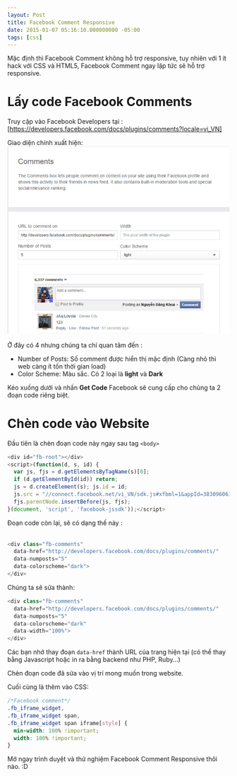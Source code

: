 ```yaml
---
layout: Post
title: Facebook Comment Responsive
date: 2015-01-07 05:16:10.000000000 -05:00
tags: [css]
---
```


Mặc định thì Facebook Comment không hỗ trợ responsive, tuy nhiên với 1 ít hack với CSS và HTML5, Facebook Comment ngay lập tức sẽ hỗ trợ responsive.

# Lấy code Facebook Comments

Truy cập vào Facebook Developers tại : [https://developers.facebook.com/docs/plugins/comments?locale=vi_VN]

Giao diện chính xuất hiện:
![Facebook Comment](/images/2015/01/facebookcomment.jpg)

Ở đây có 4 nhưng chúng ta chỉ quan tâm đến :

* Number of Posts: Số comment được hiển thị mặc định (Càng nhỏ thì web càng ít tốn thời gian load)
* Color Scheme: Màu sắc. Có 2 loại là **light** và **Dark**

Kéo xuống dưới và nhấn **Get Code**
Facebook sẽ cung cấp cho chúng ta 2 đoạn code riêng biệt.

# Chèn code vào Website

Đầu tiên là chèn đoạn code này ngay sau tag `<body>`

```javascript
<div id="fb-root"></div>
<script>(function(d, s, id) {
  var js, fjs = d.getElementsByTagName(s)[0];
  if (d.getElementById(id)) return;
  js = d.createElement(s); js.id = id;
  js.src = "//connect.facebook.net/vi_VN/sdk.js#xfbml=1&appId=383096061852800&version=v2.0";
  fjs.parentNode.insertBefore(js, fjs);
}(document, 'script', 'facebook-jssdk'));</script>
```

Đoạn code còn lại, sẽ có dạng thế này :

```javascript

<div class="fb-comments"
  data-href="http://developers.facebook.com/docs/plugins/comments/"
  data-numposts="5"
  data-colorscheme="dark">
</div>

```

Chúng ta sẽ sửa thành:

```javascript
<div class="fb-comments"
  data-href="http://developers.facebook.com/docs/plugins/comments/"
  data-numposts="5"
  data-colorscheme="dark"
  data-width="100%">
</div>
```

Các bạn nhớ thay đoạn `data-href` thành URL của trang hiện tại (có thể thay bằng Javascript hoặc in ra bằng backend như PHP, Ruby...)

Chèn đoạn code đã sửa vào vị trí mong muốn trong website.

Cuối cùng là thêm vào CSS:

```css
/*Facebook comment*/
.fb_iframe_widget,
.fb_iframe_widget span,
.fb_iframe_widget span iframe[style] {
  min-width: 100% !important;
  width: 100% !important;
}
```

Mở ngay trình duyệt và thử nghiệm Facebook Comment Responsive thôi nào. :D
